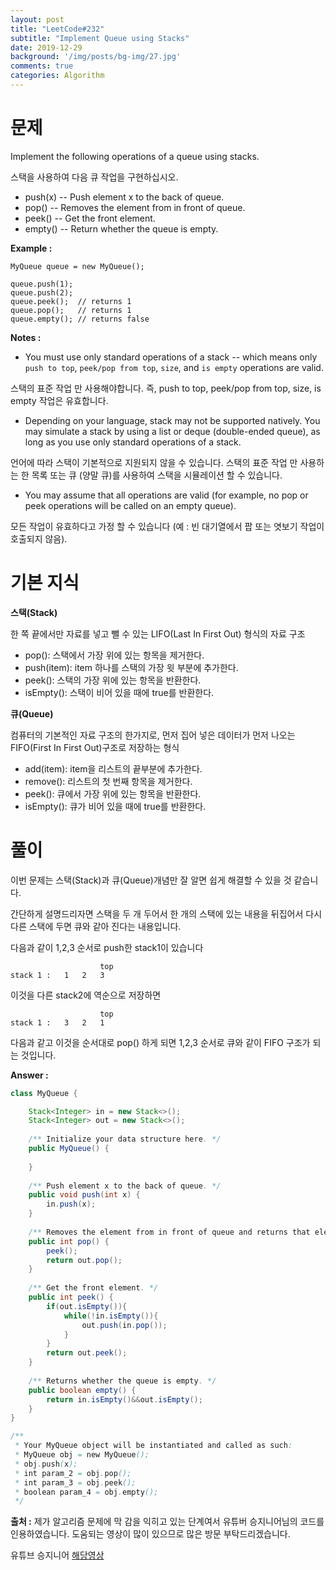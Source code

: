 ```yaml
---
layout: post
title: "LeetCode#232"
subtitle: "Implement Queue using Stacks"
date: 2019-12-29
background: '/img/posts/bg-img/27.jpg'
comments: true
categories: Algorithm
---
```


<h1 class="section-heading2" >문제</h1>

Implement the following operations of a queue using stacks.

스택을 사용하여 다음 큐 작업을 구현하십시오.

- push(x) -- Push element x to the back of queue.
- pop() -- Removes the element from in front of queue.
- peek() -- Get the front element.
- empty() -- Return whether the queue is empty.

**Example :**

```
MyQueue queue = new MyQueue();

queue.push(1);
queue.push(2);  
queue.peek();  // returns 1
queue.pop();   // returns 1
queue.empty(); // returns false
```

**Notes :**
- You must use only standard operations of a stack -- which means only ```push to top```, ```peek/pop from top```, ```size```, and ```is empty``` operations are valid.

스택의 표준 작업 만 사용해야합니다. 즉, push to top, peek/pop from top, size, is empty 작업은 유효합니다.

- Depending on your language, stack may not be supported natively. You may simulate a stack by using a list or deque (double-ended queue), as long as you use only standard operations of a stack.

언어에 따라 스택이 기본적으로 지원되지 않을 수 있습니다. 스택의 표준 작업 만 사용하는 한 목록 또는 큐 (양말 큐)를 사용하여 스택을 시뮬레이션 할 수 있습니다.

- You may assume that all operations are valid (for example, no pop or peek operations will be called on an empty queue).


모든 작업이 유효하다고 가정 할 수 있습니다 (예 : 빈 대기열에서 팝 또는 엿보기 작업이 호출되지 않음).

<h1 class="section-heading2" >기본 지식</h1>

**스택(Stack)**

한 쪽 끝에서만 자료를 넣고 뺄 수 있는 LIFO(Last In First Out) 형식의 자료 구조

- pop(): 스택에서 가장 위에 있는 항목을 제거한다.
- push(item): item 하나를 스택의 가장 윗 부분에 추가한다.
- peek(): 스택의 가장 위에 있는 항목을 반환한다.
- isEmpty(): 스택이 비어 있을 때에 true를 반환한다.

**큐(Queue)**

컴퓨터의 기본적인 자료 구조의 한가지로, 먼저 집어 넣은 데이터가 먼저 나오는 FIFO(First In First Out)구조로 저장하는 형식

- add(item): item을 리스트의 끝부분에 추가한다.
- remove(): 리스트의 첫 번째 항목을 제거한다.
- peek(): 큐에서 가장 위에 있는 항목을 반환한다.
- isEmpty(): 큐가 비어 있을 때에 true를 반환한다.

<h1 class="section-heading2" >풀이</h1>

이번 문제는 스택(Stack)과 큐(Queue)개념만 잘 알면 쉽게 해결할 수 있을 것 같습니다.

간단하게 설명드리자면 스택을 두 개 두어서 한 개의 스택에 있는 내용을 뒤집어서 다시 다른 스택에 두면 큐와 같아 진다는 내용입니다.

다음과 같이 1,2,3 순서로 push한 stack1이 있습니다

```
                    top
stack 1 :   1   2   3 
```

이것을 다른 stack2에 역순으로 저장하면
```
                    top
stack 1 :   3   2   1
```
다음과 같고 이것을 순서대로 pop() 하게 되면 1,2,3 순서로 큐와 같이 FIFO 구조가 되는 것입니다.

**Answer :**

```java
class MyQueue {

    Stack<Integer> in = new Stack<>();
    Stack<Integer> out = new Stack<>();
    
    /** Initialize your data structure here. */
    public MyQueue() {
        
    }
    
    /** Push element x to the back of queue. */
    public void push(int x) {
        in.push(x);
    }
    
    /** Removes the element from in front of queue and returns that element. */
    public int pop() {
        peek();
        return out.pop();
    }
    
    /** Get the front element. */
    public int peek() {
        if(out.isEmpty()){
            while(!in.isEmpty()){
                out.push(in.pop());
            }
        }
        return out.peek();
    }
    
    /** Returns whether the queue is empty. */
    public boolean empty() {
        return in.isEmpty()&&out.isEmpty();
    }
}

/**
 * Your MyQueue object will be instantiated and called as such:
 * MyQueue obj = new MyQueue();
 * obj.push(x);
 * int param_2 = obj.pop();
 * int param_3 = obj.peek();
 * boolean param_4 = obj.empty();
 */
```

**출처 :**
제가 알고리즘 문제에 막 감을 익히고 있는 단계여서 유튜버 승지니어님의 코드를 인용하였습니다. 도움되는 영상이 많이 있으므로 많은 방문 부탁드리겠습니다.

유튜브 승지니어 [해당영상](https://www.youtube.com/watch?v=l6WRrnOpzZE&list=PL2mzT_U4XxDl8PP-jMk4rt6BPzBtS__pQ&index=30)